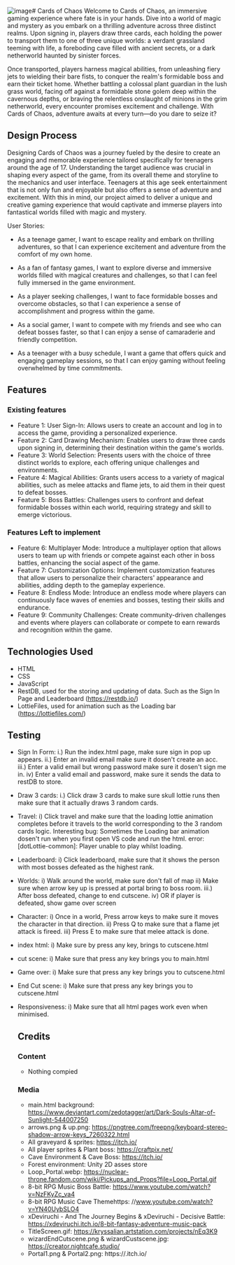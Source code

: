 ![image](https://github.com/Liojn/Lucas-and-Kiefer-Final-FED/assets/149935970/f2392884-5cc5-47a3-a948-679464936fdb)# Cards of Chaos
Welcome to Cards of Chaos, an immersive gaming experience where fate is in your hands. Dive into a world of magic and mystery as you embark on a thrilling adventure across three distinct realms. Upon signing in, players draw three cards, each holding the power to transport them to one of three unique worlds: a verdant grassland teeming with life, a foreboding cave filled with ancient secrets, or a dark netherworld haunted by sinister forces.

Once transported, players harness magical abilities, from unleashing fiery jets to wielding their bare fists, to conquer the realm's formidable boss and earn their ticket home. Whether battling a colossal plant guardian in the lush grass world, facing off against a formidable stone golem deep within the cavernous depths, or braving the relentless onslaught of minions in the grim netherworld, every encounter promises excitement and challenge. With Cards of Chaos, adventure awaits at every turn—do you dare to seize it?

## Design Process
Designing Cards of Chaos was a journey fueled by the desire to create an engaging and memorable experience tailored specifically for teenagers around the age of 17. Understanding the target audience was crucial in shaping every aspect of the game, from its overall theme and storyline to the mechanics and user interface. Teenagers at this age seek entertainment that is not only fun and enjoyable but also offers a sense of adventure and excitement. With this in mind, our project aimed to deliver a unique and creative gaming experience that would captivate and immerse players into fantastical worlds filled with magic and mystery.

User Stories:

- As a teenage gamer, I want to escape reality and embark on thrilling adventures, so that I can experience excitement and adventure from the comfort of my own home.

- As a fan of fantasy games, I want to explore diverse and immersive worlds filled with magical creatures and challenges, so that I can feel fully immersed in the game environment.

- As a player seeking challenges, I want to face formidable bosses and overcome obstacles, so that I can experience a sense of accomplishment and progress within the game.

- As a social gamer, I want to compete with my friends and see who can defeat bosses faster, so that I can enjoy a sense of camaraderie and friendly competition.

- As a teenager with a busy schedule, I want a game that offers quick and engaging gameplay sessions, so that I can enjoy gaming without feeling overwhelmed by time commitments.


## Features 
### Existing features
- Feature 1: User Sign-In: Allows users to create an account and log in to access the game, providing a personalized experience.
- Feature 2: Card Drawing Mechanism: Enables users to draw three cards upon signing in, determining their destination within the game's worlds.
- Feature 3: World Selection: Presents users with the choice of three distinct worlds to explore, each offering unique challenges and environments.
- Feature 4: Magical Abilities: Grants users access to a variety of magical abilities, such as melee attacks and flame jets, to aid them in their quest to defeat bosses.
- Feature 5: Boss Battles: Challenges users to confront and defeat formidable bosses within each world, requiring strategy and skill to emerge victorious.
  
### Features Left to implement
- Feature 6:  Multiplayer Mode: Introduce a multiplayer option that allows users to team up with friends or compete against each other in boss battles, enhancing the social aspect of the game.
- Feature 7:  Customization Options: Implement customization features that allow users to personalize their characters' appearance and abilities, adding depth to the gameplay experience.
- Feature 8:  Endless Mode: Introduce an endless mode where players can continuously face waves of enemies and bosses, testing their skills and endurance.
- Feature 9: Community Challenges: Create community-driven challenges and events where players can collaborate or compete to earn rewards and recognition within the game.

## Technologies Used
- HTML
- CSS
- JavaScript
- RestDB, used for the storing and updating of data. Such as the Sign In Page and Leaderboard (https://restdb.io/)
- LottieFiles, used for animation such as the Loading bar (https://lottiefiles.com/)

## Testing
- Sign In Form: i.) Run the index.html page, make sure sign in pop up appears. ii.) Enter an invalid email make sure it dosen't create an acc. iii.) Enter a valid email but wrong password make sure it dosen't sign me in. iv) Enter a valid email and password, make sure it sends the data to restDB to store.

- Draw 3 cards: i.) Click draw 3 cards to make sure skull lottie runs then make sure that it actually draws 3 random cards.
- Travel: i) Click travel and make sure that the loading lottie animation completes before it travels to the world corresponding to the 3 random cards logic.
  Interesting bug: Sometimes the Loading bar animation dosen't run when you first open VS code and run the html. error: [dotLottie-common]: Player unable to play whilst loading.
  
- Leaderboard: i) Click leaderboard, make sure that it shows the person with most bosses defeated as the highest rank.
- Worlds: i) Walk around the world, make sure don't fall of map ii) Make sure when arrow key up is pressed at portal bring to boss room. iii.) After boss defeated, change to end cutscene. iv) OR if player is defeated, show game over screen
- Character: i) Once in a world, Press arrow keys to make sure it moves the character in that direction. ii) Press Q to make sure that a flame jet attack is fireed. iii) Press E to make sure that melee attack is done.
- index html: i) Make sure by press any key, brings to cutscene.html
- cut scene: i) Make sure that press any key brings you to main.html
- Game over: i) Make sure that press any key brings you to cutscene.html
- End Cut scene: i) Make sure that press any key brings you to cutscene.html
- Responsiveness: i) Make sure that all html pages work even when minimised.

  ## Credits
  ### Content
  - Nothing compied
  ### Media
  - main.html background: https://www.deviantart.com/zedotagger/art/Dark-Souls-Altar-of-Sunlight-544007250
  - arrows.png & up.png: https://pngtree.com/freepng/keyboard-stereo-shadow-arrow-keys_7260322.html
  - All graveyard & sprites: https://itch.io/
  - All player sprites & Plant boss: https://craftpix.net/
  - Cave Environment & Cave Boss: https://itch.io/
  - Forest environment: Unity 2D asses store
  - Loop_Portal.webp: https://nuclear-throne.fandom.com/wiki/Pickups_and_Props?file=Loop_Portal.gif
  - 8-bit RPG Music Boss Battle: https://www.youtube.com/watch?v=NzFKyZc_va4
  - 8-bit RPG Music Cave Themehttps: //www.youtube.com/watch?v=YN40UybSLO4
  - xDeviruchi - And The Journey Begins & xDeviruchi - Decisive Battle: https://xdeviruchi.itch.io/8-bit-fantasy-adventure-music-pack
  - TitleScreen.gif: https://kryssalian.artstation.com/projects/nEq3K9
  - wizardEndCutscene.png & wizardCustscene.jpg: https://creator.nightcafe.studio/
  - Portal1.png & Portal2.png: https://.itch.io/





